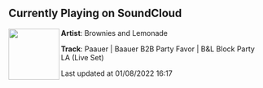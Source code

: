 ## Currently Playing on SoundCloud

[<img align="left" width="100" src="https://i1.sndcdn.com/artworks-000572039222-6n33g6-t500x500.jpg">](https://soundcloud.com/browniesandlemonade/paauer-baauer-b2b-party-favor-bl-block-party-la-live-set)

**Artist**: Brownies and Lemonade 

**Track**: Paauer | Baauer B2B Party Favor | B&L Block Party LA (Live Set)

Last updated at 01/08/2022 16:17
